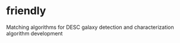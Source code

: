# friendly
Matching algorithms for DESC galaxy detection and characterization algorithm development
